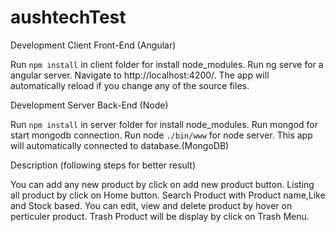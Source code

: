 # aushtechTest



Development Client Front-End (Angular)

Run `npm install` in client folder for install node_modules.
Run ng serve for a angular server. Navigate to http://localhost:4200/. 
The app will automatically reload if you change any of the source files.

Development Server Back-End (Node)

Run `npm install` in server folder for install node_modules.
Run mongod for start mongodb connection.
Run node `./bin/www` for node server. This app will automatically connected to database.(MongoDB)


Description (following steps for better result)

You can add any new product by click on add new product button.
Listing all product by click on Home button.
Search Product with Product name,Like and Stock based.
You can edit, view and delete product by hover on perticuler product.
Trash Product will be display by click on Trash Menu.
